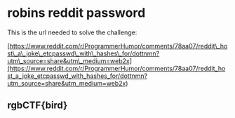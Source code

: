 # robins reddit password

This is the url needed to solve the challenge:

[https://www.reddit.com/r/ProgrammerHumor/comments/78aa07/reddit\_host\_a\_joke\_etcpasswd\_with\_hashes\_for/dottnmn?utm\_source=share&utm\_medium=web2x](https://www.reddit.com/r/ProgrammerHumor/comments/78aa07/reddit_host_a_joke_etcpasswd_with_hashes_for/dottnmn?utm_source=share&utm_medium=web2x)

## rgbCTF{bird}

